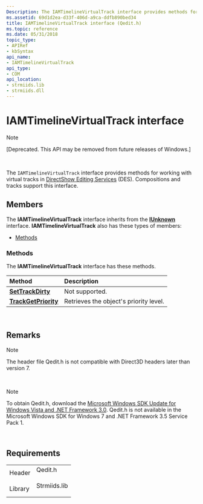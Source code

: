 ```yaml
---
Description: The IAMTimelineVirtualTrack interface provides methods for working with virtual tracks in DirectShow Editing Services (DES). Compositions and tracks support this interface.
ms.assetid: 69d1d2ea-d33f-406d-a9ca-ddfb890bed34
title: IAMTimelineVirtualTrack interface (Qedit.h)
ms.topic: reference
ms.date: 05/31/2018
topic_type: 
- APIRef
- kbSyntax
api_name: 
- IAMTimelineVirtualTrack
api_type: 
- COM
api_location: 
- strmiids.lib
- strmiids.dll
---
```


# IAMTimelineVirtualTrack interface

> [!Note]  
> \[Deprecated. This API may be removed from future releases of Windows.\]

 

The `IAMTimelineVirtualTrack` interface provides methods for working with virtual tracks in [DirectShow Editing Services](directshow-editing-services.md) (DES). Compositions and tracks support this interface.

## Members

The **IAMTimelineVirtualTrack** interface inherits from the [**IUnknown**](https://msdn.microsoft.com/library/ms680509(v=VS.85).aspx) interface. **IAMTimelineVirtualTrack** also has these types of members:

-   [Methods](#methods)

### Methods

The **IAMTimelineVirtualTrack** interface has these methods.



| Method                                                               | Description                                       |
|:---------------------------------------------------------------------|:--------------------------------------------------|
| [**SetTrackDirty**](iamtimelinevirtualtrack-settrackdirty.md)       | Not supported.<br/>                         |
| [**TrackGetPriority**](iamtimelinevirtualtrack-trackgetpriority.md) | Retrieves the object's priority level.<br/> |



 

## Remarks

> [!Note]  
> The header file Qedit.h is not compatible with Direct3D headers later than version 7.

 

> [!Note]  
> To obtain Qedit.h, download the [Microsoft Windows SDK Update for Windows Vista and .NET Framework 3.0](https://msdn.microsoft.com/windowsvista/bb980924.aspx). Qedit.h is not available in the Microsoft Windows SDK for Windows 7 and .NET Framework 3.5 Service Pack 1.

 

## Requirements



|                    |                                                                                         |
|--------------------|-----------------------------------------------------------------------------------------|
| Header<br/>  | <dl> <dt>Qedit.h</dt> </dl>      |
| Library<br/> | <dl> <dt>Strmiids.lib</dt> </dl> |



 

 




